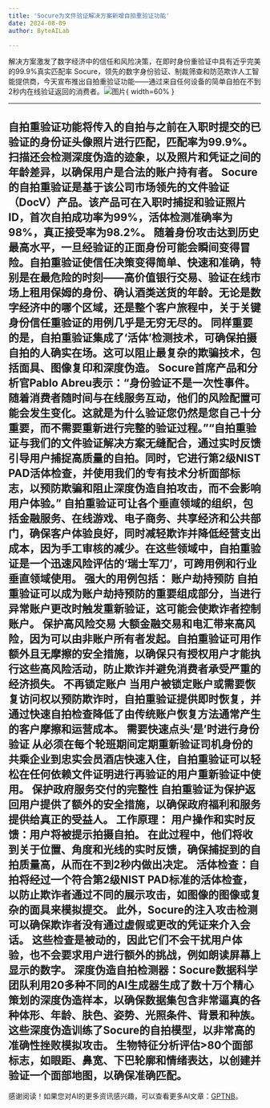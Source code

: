 ```yaml
---
title: 'Socure为文件验证解决方案新增自拍重验证功能'
date: 2024-08-09
author: ByteAILab

---
```


解决方案激发了数字经济中的信任和风险决策，在即时身份重验证中具有近乎完美的99.9%真实匹配率
Socure，领先的数字身份验证、制裁筛查和防范欺诈人工智能提供商，今天宣布推出自拍重验证功能——通过来自任何设备的简单自拍在不到2秒内在线验证返回的消费者。![图片](https://ai-techpark.com/wp-content/uploads/2024/08/Socure-Adds-960x540.jpg){ width=60% }

---

自拍重验证功能将传入的自拍与之前在入职时提交的已验证的身份证头像照片进行匹配，匹配率为99.9%。扫描还会检测深度伪造的迹象，以及照片和凭证之间的年龄差异，以确保用户是合法的账户持有者。
Socure的自拍重验证是基于该公司市场领先的文件验证（DocV）产品。该产品可在入职时捕捉和验证照片ID，首次自拍成功率为99%，活体检测准确率为98%，真正接受率为98.2%。
随着身份攻击达到历史最高水平，一旦经验证的正面身份可能会瞬间变得冒险。自拍重验证使信任决策变得简单、快速和准确，特别是在最危险的时刻——高价值银行交易、验证在线市场上租用保姆的身份、确认酒类送货的年龄。无论是数字经济中的哪个区域，还是整个客户旅程中，关于关键身份信任重验证的用例几乎是无穷无尽的。
同样重要的是，自拍重验证集成了‘活体’检测技术，可确保拍摄自拍的人确实在场。这可以阻止最复杂的欺骗技术，包括面具、图像复印和深度伪造。
Socure首席产品和分析官Pablo Abreu表示：“身份验证不是一次性事件。随着消费者随时间与在线服务互动，他们的风险配置可能会发生变化。这就是为什么验证您仍然是您自己十分重要，而不需要重新进行完整的验证过程。”“自拍重验证与我们的文件验证解决方案无缝配合，通过实时反馈引导用户捕捉高质量的自拍。同时，它进行第2级NIST PAD活体检查，并使用我们的专有技术分析面部标志，以预防欺骗和阻止深度伪造自拍攻击，而不会影响用户体验。”
自拍重验证可让各个垂直领域的组织，包括金融服务、在线游戏、电子商务、共享经济和公共部门，确保客户体验良好，同时减轻欺诈并降低经营支出成本，因为手工审核的减少。在这些领域中，自拍重验证是一个迅速风险评估的‘瑞士军刀’，可跨用例和行业垂直领域使用。
强大的用例包括：
账户劫持预防
自拍重验证可以成为账户劫持预防的重要组成部分，当进行异常账户更改时触发重新验证，这可能会使欺诈者控制账户。
保护高风险交易
大额金融交易和电汇带来高风险，因为可以由非账户所有者发起。自拍重验证可用作额外且无摩擦的安全措施，以确保只有授权用户才能执行这些高风险活动，防止欺诈并避免消费者承受严重的经济损失。
不再锁定账户
当用户被锁定账户或需要恢复访问权以预防欺诈时，自拍重验证提供即时恢复，并通过快速自拍检查降低了由传统账户恢复方法通常产生的客户摩擦和运营成本。
需要快速点头‘是’时进行身份验证
从必须在每个轮班期间定期重新验证司机身份的共乘企业到忠实会员酒店快速入住，自拍重验证可以轻松在任何依赖文件证明进行再验证的用户重新验证中使用。
保护政府服务交付的完整性
自拍重验证为保护返回用户提供了额外的安全措施，以确保政府福利和服务提供给真正的受益人。
工作原理：
用户操作和实时反馈：用户将被提示拍摄自拍。 在此过程中，他们将收到关于位置、角度和光线的实时反馈，确保捕捉到的自拍质量高，从而在不到2秒内做出决定。 
活体检查：自拍将经过一个符合第2级NIST PAD标准的活体检查，以防止欺诈者通过不同的展示攻击，如图像的图像或复杂的面具来模拟提交。 此外，Socure的注入攻击检测可以确保欺诈者没有通过虚假或更改的凭证来介入会话。 这些检查是被动的，因此它们不会干扰用户体验，也不会要求用户进行额外的挑战，例如朗读屏幕上显示的数字。
深度伪造自拍检测器：Socure数据科学团队利用20多种不同的AI生成器生成了数十万个精心策划的深度伪造样本，以确保数据集包含非常逼真的各种体形、年龄、肤色、姿势、光照条件、背景和种族。 这些深度伪造训练了Socure的自拍模型，以非常高的准确性挫败模拟攻击。 生物特征分析评估>80个面部标志，如眼距、鼻宽、下巴轮廓和情绪表达，以创建并验证一个面部地图，以确保准确匹配。
---
感谢阅读！如果您对AI的更多资讯感兴趣，可以查看更多AI文章：[GPTNB](https://gptnb.com)。